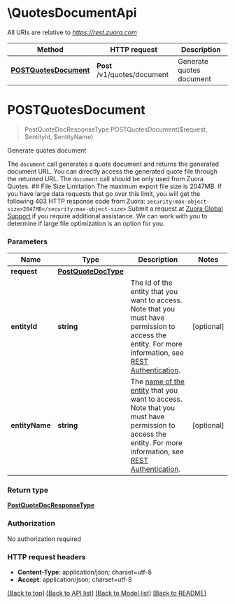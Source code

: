 # \QuotesDocumentApi

All URIs are relative to *https://rest.zuora.com*

Method | HTTP request | Description
------------- | ------------- | -------------
[**POSTQuotesDocument**](QuotesDocumentApi.md#POSTQuotesDocument) | **Post** /v1/quotes/document | Generate quotes document


# **POSTQuotesDocument**
> PostQuoteDocResponseType POSTQuotesDocument($request, $entityId, $entityName)

Generate quotes document

The `document` call generates a quote document and returns the generated document URL. You can directly access the generated quote file through the returned URL.  The `document` call should be only used from Zuora Quotes.   ## File Size Limitation  The maximum export file size is 2047MB. If you have large data requests that go over this limit, you will get the following 403 HTTP response code from Zuora: `security:max-object-size>2047MB</security:max-object-size>`  Submit a request at [Zuora Global Support](http://support.zuora.com/) if you require additional assistance.  We can work with you to determine if large file optimization is an option for you. 


### Parameters

Name | Type | Description  | Notes
------------- | ------------- | ------------- | -------------
 **request** | [**PostQuoteDocType**](PostQuoteDocType.md)|  | 
 **entityId** | **string**| The Id of the entity that you want to access. Note that you must have permission to access the entity. For more information, see [REST Authentication](https://www.zuora.com/developer/api-reference/#section/Authentication/Entity-Id-and-Entity-Name). | [optional] 
 **entityName** | **string**| The [name of the entity](https://knowledgecenter.zuora.com/BB_Introducing_Z_Business/Multi-entity/B_Introduction_to_Entity_and_Entity_Hierarchy#Name_and_Display_Name) that you want to access. Note that you must have permission to access the entity. For more information, see [REST Authentication](https://www.zuora.com/developer/api-reference/#section/Authentication/Entity-Id-and-Entity-Name). | [optional] 

### Return type

[**PostQuoteDocResponseType**](POSTQuoteDocResponseType.md)

### Authorization

No authorization required

### HTTP request headers

 - **Content-Type**: application/json; charset=utf-8
 - **Accept**: application/json; charset=utf-8

[[Back to top]](#) [[Back to API list]](../README.md#documentation-for-api-endpoints) [[Back to Model list]](../README.md#documentation-for-models) [[Back to README]](../README.md)

